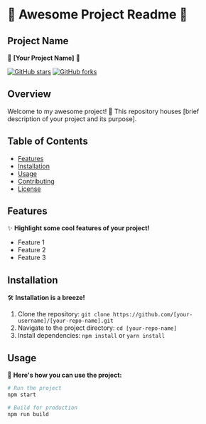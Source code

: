 # 🚀 Awesome Project Readme 🚀

## Project Name

🌟 **[Your Project Name]** 🌟

[![GitHub stars](https://img.shields.io/github/stars/[your-username]/[your-repo-name].svg?style=social)](https://github.com/[your-username]/[your-repo-name]/stargazers)
[![GitHub forks](https://img.shields.io/github/forks/[your-username]/[your-repo-name].svg?style=social)](https://github.com/[your-username]/[your-repo-name]/network/members)

## Overview

Welcome to my awesome project! 🚀 This repository houses [brief description of your project and its purpose].

## Table of Contents

- [Features](#features)
- [Installation](#installation)
- [Usage](#usage)
- [Contributing](#contributing)
- [License](#license)

## Features

✨ **Highlight some cool features of your project!**

- Feature 1
- Feature 2
- Feature 3

## Installation

🛠 **Installation is a breeze!**

1. Clone the repository: `git clone https://github.com/[your-username]/[your-repo-name].git`
2. Navigate to the project directory: `cd [your-repo-name]`
3. Install dependencies: `npm install` or `yarn install`

## Usage

🚀 **Here's how you can use the project:**

```bash
# Run the project
npm start

# Build for production
npm run build
